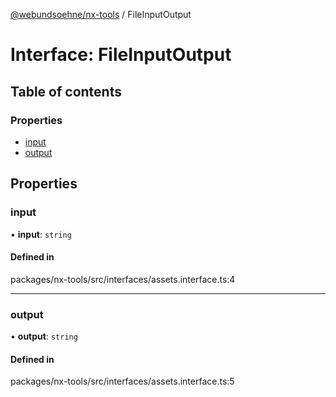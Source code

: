[@webundsoehne/nx-tools](../README.md) / FileInputOutput

# Interface: FileInputOutput

## Table of contents

### Properties

- [input](FileInputOutput.md#input)
- [output](FileInputOutput.md#output)

## Properties

### input

• **input**: `string`

#### Defined in

packages/nx-tools/src/interfaces/assets.interface.ts:4

___

### output

• **output**: `string`

#### Defined in

packages/nx-tools/src/interfaces/assets.interface.ts:5
